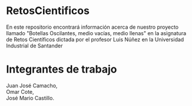 # RetosCientificos
En este repositorio encontrará información acerca de nuestro proyecto llamado "Botellas Oscilantes, medio vacías, medio llenas" en la asignatura de Retos Científicos dictada por el profesor Luis Núñez en la Universidad Industrial de Santander

# Integrantes de trabajo
Juan José Camacho,   
Omar Cote,   
José Mario Castillo.
